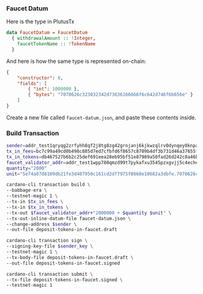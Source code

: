 

### Faucet Datum

Here is the type in PlutusTx
```haskell
data FaucetDatum = FaucetDatum
  { withdrawalAmount :: !Integer,
    faucetTokenName :: !TokenName
  }
```

And here is how the same type is represented on-chain:
```json
{
    "constructor": 0,
    "fields": [
        { "int": 1000000 },
        { "bytes": "7070626c323032342d73636166666f6c642d746f6b656e" }
    ]
}
```

Create a new file called `faucet-datum.json`, and paste these contents inside.

### Build Transaction
```bash
sender=addr_test1qryqg2zrfyhh8qf2j8tg8zg42grnjanj6kjkwzqlrv0dynqey0knpanmr7ef6k2eagl2j4qdukh7r8zke92p56ah0crquj2ugx
tx_in_fees=bc7c99a49cd0b498c885d7ed7cfbfd6f8657c8709b4df3b731d46a37655f003b#0
tx_in_tokens=db467527b6b2c25def691eea28eb95bf51e87989a50fad26d242c8a46bad02af#1
faucet_validator_addr=addr_test1wpp780qmzd99t7pykafxu3545pzxgvjj5c4echey470ad4qlsnscq
quantity="2000"
unit="5e74a87d8109db21fe3d407950c161cd2df7975f0868e10682a3dbfe.7070626c323032342d73636166666f6c642d746f6b656e"

cardano-cli transaction build \
--babbage-era \
--testnet-magic 1 \
--tx-in $tx_in_fees \
--tx-in $tx_in_tokens \
--tx-out $faucet_validator_addr+"2000000 + $quantity $unit" \
--tx-out-inline-datum-file faucet-datum.json \
--change-address $sender \
--out-file deposit-tokens-in-faucet.draft

cardano-cli transaction sign \
--signing-key-file $sender_key \
--testnet-magic 1 \
--tx-body-file deposit-tokens-in-faucet.draft \
--out-file deposit-tokens-in-faucet.signed

cardano-cli transaction submit \
--tx-file deposit-tokens-in-faucet.signed \
--testnet-magic 1
```